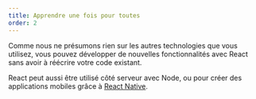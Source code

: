 ```yaml
---
title: Apprendre une fois pour toutes
order: 2
---
```


Comme nous ne présumons rien sur les autres technologies que vous utilisez, vous pouvez développer de nouvelles fonctionnalités avec React sans avoir à réécrire votre code existant.

React peut aussi être utilisé côté serveur avec Node, ou pour créer des applications mobiles grâce à [React Native](https://facebook.github.io/react-native/).
